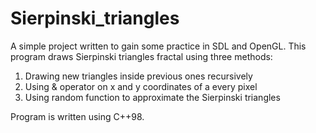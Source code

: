 # Sierpinski_triangles
A simple project written to gain some practice in SDL and OpenGL. This program draws Sierpinski triangles fractal using three methods:
1) Drawing new triangles inside previous ones recursively
2) Using & operator on x and y coordinates of a every pixel
3) Using random function to approximate the Sierpinski triangles

Program is written using C++98.
